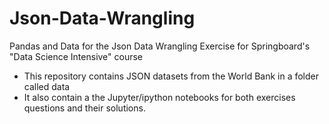 # Json-Data-Wrangling
Pandas and Data for the Json Data Wrangling Exercise for Springboard's "Data Science Intensive" course

* This repository contains JSON datasets from the World Bank in a folder called data
* It also contain a the Jupyter/ipython notebooks for both exercises questions and their solutions.  
